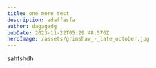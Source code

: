 ```yaml
---
title: one more test
description: adaffasfa
author: dagagadg
pubDate: 2023-11-22T05:29:48.570Z
heroImage: /assets/grimshaw_-_late_october.jpg
---
```

sahfshdh